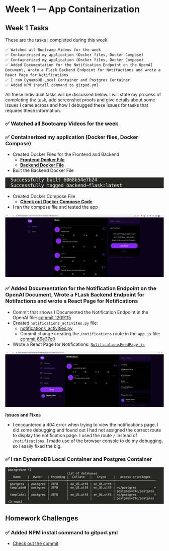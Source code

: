 # Week 1 — App Containerization

## Week 1 Tasks

These are the tasks I completed during this week.

```
✅ Watched all Bootcamp Videos for the week
✅ Containerized my application (Docker files, Docker Compose)
✅ Containerized my application (Docker files, Docker Compose)
✅ Added Documentation for the Notification Endpoint on the OpenAI Document, Wrote a Flask Backend Endpoint for Notifactions and wrote a React Page for Notifications
✅ I ran DynamoDB Local Container and Postgres Container
✅ Added NPM install command to gitpod.yml
```
All these Individual tasks will be discussed below. I will state my process of completing the task, add screenshot proofs and give details about some issues I came across and how I debugged these issues for tasks that requires these information.

### ✅ Watched all Bootcamp Videos for the week

### ✅ Containerized my application (Docker files, Docker Compose)

- Created Docker Files for the Frontend and Backend
    - **[Frontend Docker File](https://github.com/OpeOginni/aws-bootcamp-cruddur-2023/blob/main/frontend-react-js/Dockerfile)**
    - **[Backend Docker File](https://github.com/OpeOginni/aws-bootcamp-cruddur-2023/blob/main/backend-flask/Dockerfile)**
- Built the Backend Docker File
<img src="screenshots/week1/week1_0.png" >

- Created Docker Compose File
    - **[Check out Docker Compose Code](https://github.com/OpeOginni/aws-bootcamp-cruddur-2023/blob/main/docker-compose.yml)**
- I ran the compose file and tested the app
<img src="screenshots/week1/week1_2.png" >

### ✅ Added Documentation for the Notification Endpoint on the OpenAI Document, Wrote a FLask Backend Endpoint for Notifactions and wrote a React Page for Notifications

- Commit that shows I Documented the Notification Endpoint in the OpenAI file: [commit 12091f5](https://github.com/OpeOginni/aws-bootcamp-cruddur-2023/commit/12091f574cd7e580342cc52971b7ad5a8070ede6)
- Created `notifications_activites.py` file: 
    - [notifications_activities.py](https://github.com/OpeOginni/aws-bootcamp-cruddur-2023/blob/main/backend-flask/services/notifications_activities.py)
    - Commit change creating the `/notifications` route in the `app.js` file: [commit 66e37c0](https://github.com/OpeOginni/aws-bootcamp-cruddur-2023/commit/66e37c0b62875f45a60fbbfad3e38da2729fcf98)
- Wrote a React Page for Notifications: [`NotificationsFeedPage.js`](https://github.com/OpeOginni/aws-bootcamp-cruddur-2023/blob/main/frontend-react-js/src/pages/NotificationsFeedPage.js)
<img src="screenshots/week1/week1_3.png" >

**Issues and Fixes**

- I encountered a 404 error when trying to view the notifications page. I did some debugging and found out I had not assigned the correct route to display the notification page. I used the route `/` instead of `/notifications`. I made use of the browser console to do my debugging, so i easily fixed the big.

### ✅ I ran DynamoDB Local Container and Postgres Container
<img src="screenshots/week1/week1_4.png" >

## Homework Challenges

### ✅ Added NPM install command to gitpod.yml

- [Check out the commit](https://github.com/OpeOginni/aws-bootcamp-cruddur-2023/commit/2049edad4784d69ee4abfa296d2f6c386e041b1a) 




